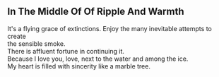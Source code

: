 In The Middle Of Of Ripple And Warmth
-------------------------------------
It's a flying grace of extinctions. Enjoy the many inevitable attempts to create  
the sensible smoke.  
There is affluent fortune in continuing it.  
Because I love you, love, next to the water and among the ice.  
My heart is filled with sincerity like a marble tree.  
